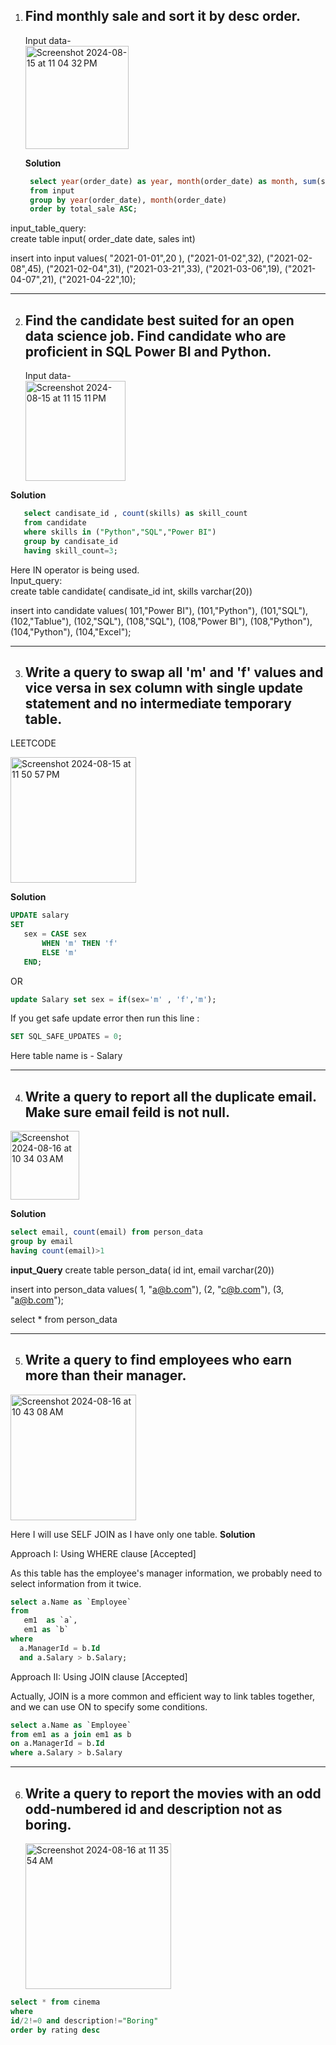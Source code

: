 1. Find monthly sale and sort it by desc order.
   --
   Input data-<br>
   <img width="165" alt="Screenshot 2024-08-15 at 11 04 32 PM" src="https://github.com/user-attachments/assets/7f0f904d-ec10-474d-904d-ba74d87f9c37">

   **Solution**
   ```sql
    select year(order_date) as year, month(order_date) as month, sum(sales) as total_sale
    from input
    group by year(order_date), month(order_date)
    order by total_sale ASC;
   ```
input_table_query:<br>
create table input(
order_date date,
sales int)

insert into input values(
 "2021-01-01",20 ),
("2021-01-02",32),
("2021-02-08",45),
("2021-02-04",31),
("2021-03-21",33),
("2021-03-06",19),
("2021-04-07",21),
("2021-04-22",10);

   -------------------------------------------------------------------------------------------------
2. Find the candidate best suited for an open data science job. Find candidate who are proficient in SQL Power BI and Python.
   --
   Input data-<br>
   <img width="160" alt="Screenshot 2024-08-15 at 11 15 11 PM" src="https://github.com/user-attachments/assets/3ab1b296-0fd4-4831-9978-b7945bee132d">
   
 **Solution**
```sql
   select candisate_id , count(skills) as skill_count
   from candidate
   where skills in ("Python","SQL","Power BI")
   group by candisate_id
   having skill_count=3;
 ```
   Here IN operator is being used.<br>
Input_query:<br>
create table candidate(
candisate_id int,
skills varchar(20))

insert into candidate values(
101,"Power BI"),
(101,"Python"),
(101,"SQL"),
(102,"Tablue"),
(102,"SQL"),
(108,"SQL"),
(108,"Power BI"),
(108,"Python"),
(104,"Python"),
(104,"Excel");

-------------------------------------------------------------------------------------------------


3. Write a query to swap all 'm' and 'f' values and vice versa in sex column with single update statement and no intermediate temporary table.
   --
 
 LEETCODE<br>

<img width="201" alt="Screenshot 2024-08-15 at 11 50 57 PM" src="https://github.com/user-attachments/assets/cf94689f-ec1b-4659-a0c9-12a5b7f1520c">

 **Solution**
 ```sql
UPDATE salary
SET
    sex = CASE sex
        WHEN 'm' THEN 'f'
        ELSE 'm'
    END;
```
OR
```sql
update Salary set sex = if(sex='m' , 'f','m');
```
If you get safe update error then run this line :
```sql
SET SQL_SAFE_UPDATES = 0;
```
Here table name is - Salary



-------------------------------------------------------------------------------------------------
4. Write a query to report all the duplicate email. Make sure email feild is not null.
   -
 
<img width="110" alt="Screenshot 2024-08-16 at 10 34 03 AM" src="https://github.com/user-attachments/assets/67d90607-7a47-482e-beae-40859d543dbb">

**Solution**
 ```sql
select email, count(email) from person_data
group by email
having count(email)>1
```

**input_Query**
   create table person_data(
id int,
email varchar(20))

insert into person_data values(
1, "a@b.com"),
(2, "c@b.com"),
(3, "a@b.com");

select * from person_data

-------------------------------------------------------------------------------------------------
5. Write a query to find employees who earn more than their manager.
   --
   
<img width="201" alt="Screenshot 2024-08-16 at 10 43 08 AM" src="https://github.com/user-attachments/assets/2133614a-da8d-4542-abff-7ea064445a0a">

Here I will use SELF JOIN as I have only one table.
**Solution**

Approach I: Using WHERE clause [Accepted]<br>


As this table has the employee's manager information, we probably need to select information from it twice.
```sql
select a.Name as `Employee`
from 
   em1  as `a`,
   em1 as `b`
where
  a.ManagerId = b.Id
  and a.Salary > b.Salary;
```
Approach II: Using JOIN clause [Accepted]<br>


Actually, JOIN is a more common and efficient way to link tables together, and we can use ON to specify some conditions.
```sql
select a.Name as `Employee`
from em1 as a join em1 as b
on a.ManagerId = b.Id
where a.Salary > b.Salary
```

-------------------------------------------------------------------------------------------------
6. Write a query to report the movies with an odd odd-numbered id and description not as boring.
   -
   <img width="233" alt="Screenshot 2024-08-16 at 11 35 54 AM" src="https://github.com/user-attachments/assets/64e648ff-bf20-451b-ad9b-31966a346232">

```sql
select * from cinema
where
id/2!=0 and description!="Boring"
order by rating desc
```



